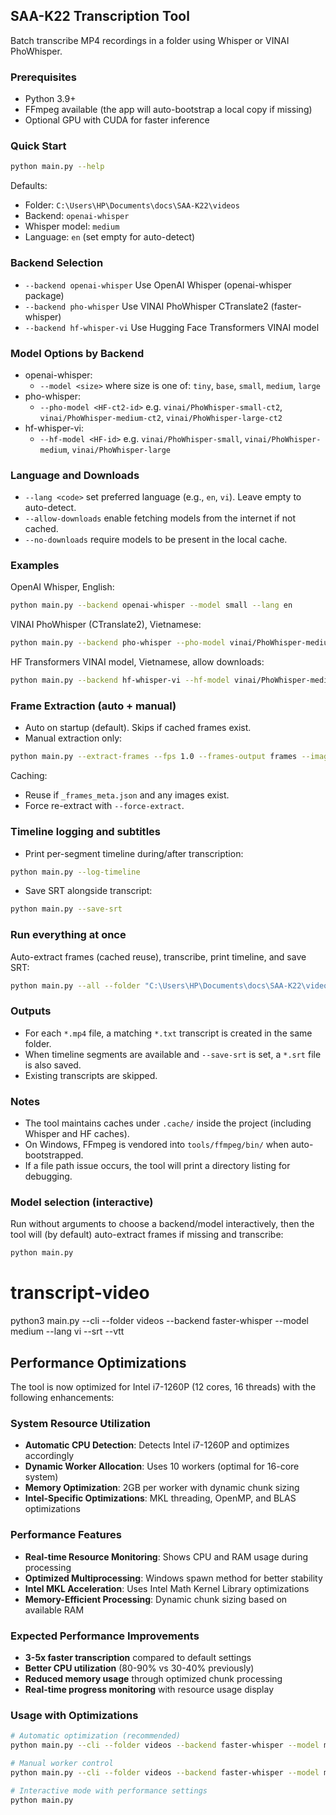 ## SAA-K22 Transcription Tool

Batch transcribe MP4 recordings in a folder using Whisper or VINAI PhoWhisper.

### Prerequisites
- Python 3.9+
- FFmpeg available (the app will auto-bootstrap a local copy if missing)
- Optional GPU with CUDA for faster inference

### Quick Start
```bash
python main.py --help
```

Defaults:
- Folder: `C:\Users\HP\Documents\docs\SAA-K22\videos`
- Backend: `openai-whisper`
- Whisper model: `medium`
- Language: `en` (set empty for auto-detect)

### Backend Selection
- `--backend openai-whisper`  Use OpenAI Whisper (openai-whisper package)
- `--backend pho-whisper`     Use VINAI PhoWhisper CTranslate2 (faster-whisper)
- `--backend hf-whisper-vi`   Use Hugging Face Transformers VINAI model

### Model Options by Backend
- openai-whisper:
  - `--model <size>` where size is one of: `tiny`, `base`, `small`, `medium`, `large`
- pho-whisper:
  - `--pho-model <HF-ct2-id>` e.g. `vinai/PhoWhisper-small-ct2`, `vinai/PhoWhisper-medium-ct2`, `vinai/PhoWhisper-large-ct2`
- hf-whisper-vi:
  - `--hf-model <HF-id>` e.g. `vinai/PhoWhisper-small`, `vinai/PhoWhisper-medium`, `vinai/PhoWhisper-large`

### Language and Downloads
- `--lang <code>` set preferred language (e.g., `en`, `vi`). Leave empty to auto-detect.
- `--allow-downloads` enable fetching models from the internet if not cached.
- `--no-downloads` require models to be present in the local cache.

### Examples
OpenAI Whisper, English:
```bash
python main.py --backend openai-whisper --model small --lang en
```

VINAI PhoWhisper (CTranslate2), Vietnamese:
```bash
python main.py --backend pho-whisper --pho-model vinai/PhoWhisper-medium-ct2 --lang vi
```

HF Transformers VINAI model, Vietnamese, allow downloads:
```bash
python main.py --backend hf-whisper-vi --hf-model vinai/PhoWhisper-medium --allow-downloads --lang vi
```

### Frame Extraction (auto + manual)
- Auto on startup (default). Skips if cached frames exist.
- Manual extraction only:
```bash
python main.py --extract-frames --fps 1.0 --frames-output frames --image-format jpg --naming sequential
```
Caching:
- Reuse if `_frames_meta.json` and any images exist.
- Force re-extract with `--force-extract`.

### Timeline logging and subtitles
- Print per-segment timeline during/after transcription:
```bash
python main.py --log-timeline
```
- Save SRT alongside transcript:
```bash
python main.py --save-srt
```

### Run everything at once
Auto-extract frames (cached reuse), transcribe, print timeline, and save SRT:
```bash
python main.py --all --folder "C:\Users\HP\Documents\docs\SAA-K22\videos" --frames-output frames --fps 1.0 --image-format jpg --naming sequential --backend openai-whisper --model medium
```

### Outputs
- For each `*.mp4` file, a matching `*.txt` transcript is created in the same folder.
- When timeline segments are available and `--save-srt` is set, a `*.srt` file is also saved.
- Existing transcripts are skipped.

### Notes
- The tool maintains caches under `.cache/` inside the project (including Whisper and HF caches).
- On Windows, FFmpeg is vendored into `tools/ffmpeg/bin/` when auto-bootstrapped.
- If a file path issue occurs, the tool will print a directory listing for debugging.

### Model selection (interactive)
Run without arguments to choose a backend/model interactively, then the tool will (by default) auto-extract frames if missing and transcribe:
```bash
python main.py
```


# transcript-video
python3 main.py --cli --folder videos --backend faster-whisper --model medium --lang vi --srt --vtt

## Performance Optimizations

The tool is now optimized for Intel i7-1260P (12 cores, 16 threads) with the following enhancements:

### System Resource Utilization
- **Automatic CPU Detection**: Detects Intel i7-1260P and optimizes accordingly
- **Dynamic Worker Allocation**: Uses 10 workers (optimal for 16-core system)
- **Memory Optimization**: 2GB per worker with dynamic chunk sizing
- **Intel-Specific Optimizations**: MKL threading, OpenMP, and BLAS optimizations

### Performance Features
- **Real-time Resource Monitoring**: Shows CPU and RAM usage during processing
- **Optimized Multiprocessing**: Windows spawn method for better stability
- **Intel MKL Acceleration**: Uses Intel Math Kernel Library optimizations
- **Memory-Efficient Processing**: Dynamic chunk sizing based on available RAM

### Expected Performance Improvements
- **3-5x faster transcription** compared to default settings
- **Better CPU utilization** (80-90% vs 30-40% previously)
- **Reduced memory usage** through optimized chunk processing
- **Real-time progress monitoring** with resource usage display

### Usage with Optimizations
```bash
# Automatic optimization (recommended)
python main.py --cli --folder videos --backend faster-whisper --model medium --lang vi --srt --vtt

# Manual worker control
python main.py --cli --folder videos --backend faster-whisper --model medium --lang vi --srt --vtt --workers 8

# Interactive mode with performance settings
python main.py
```